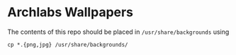 # Archlabs Wallpapers

The contents of this repo should be placed in `/usr/share/backgrounds` using

```
cp *.{png,jpg} /usr/share/backgrounds/
```
